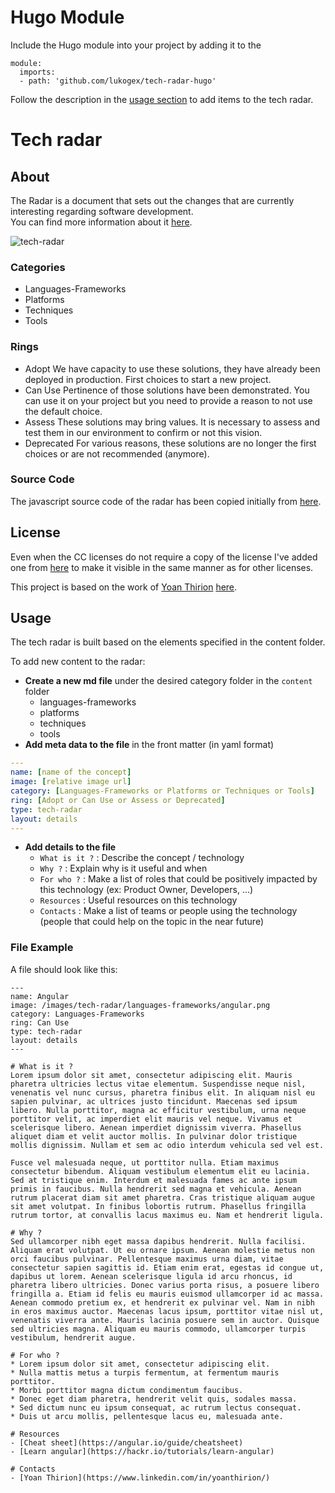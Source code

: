 # Hugo Module

Include the Hugo module into your project by adding it to the 
```
module:
  imports:
  - path: 'github.com/lukogex/tech-radar-hugo'
```

Follow the description in the [usage section](#usage) to add items to the tech radar.

# Tech radar

## About

The Radar is a document that sets out the changes that are currently interesting regarding software development.  
You can find more information about it [here](https://www.thoughtworks.com/radar/faq).

![tech-radar](static/images/preview.png)

### Categories

- Languages-Frameworks
- Platforms
- Techniques
- Tools

### Rings

- Adopt
  We have capacity to use these solutions, they have already been deployed in production.
  First choices to start a new project.
- Can Use
  Pertinence of those solutions have been demonstrated.
  You can use it on your project but you need to provide a reason to not use the default choice.
- Assess
  These solutions may bring values.
  It is necessary to assess and test them in our environment to confirm or not this vision.
- Deprecated
  For various reasons, these solutions are no longer the first choices or are not recommended (anymore).

### Source Code

The javascript source code of the radar has been copied initially from [here](https://github.com/agilepartner/tech-radar-js).

## License

Even when the CC licenses do not require a copy of the license I've added one from [here](https://github.com/idleberg/Creative-Commons-Markdown/releases/tag/v0.4.1) to make it visible in the same manner as for other licenses.

This project is based on the work of [Yoan Thirion](https://www.linkedin.com/in/yoanthirion/) [here](https://github.com/ythirion/tech-radar-hugo).

## Usage

The tech radar is built based on the elements specified in the content folder.

To add new content to the radar:
* **Create a new md file** under the desired category folder in the `content` folder
    * languages-frameworks
    * platforms
    * techniques
    * tools
* **Add meta data to the file** in the front matter (in yaml format)
```yaml
---
name: [name of the concept]
image: [relative image url]
category: [Languages-Frameworks or Platforms or Techniques or Tools]
ring: [Adopt or Can Use or Assess or Deprecated]
type: tech-radar
layout: details
---
```
* **Add details to the file**
    * `What is it ?` : Describe the concept / technology
    * `Why ?` : Explain why is it useful and when
    * `For who ?` : Make a list of roles that could be positively impacted by this technology (ex: Product Owner, Developers, ...)
    * `Resources` : Useful resources on this technology
    * `Contacts` : Make a list of teams or people using the technology (people that could help on the topic in the near future)

### File Example

A file should look like this:
```
---
name: Angular
image: /images/tech-radar/languages-frameworks/angular.png
category: Languages-Frameworks
ring: Can Use
type: tech-radar
layout: details
---

# What is it ?
Lorem ipsum dolor sit amet, consectetur adipiscing elit. Mauris pharetra ultricies lectus vitae elementum. Suspendisse neque nisl, venenatis vel nunc cursus, pharetra finibus elit. In aliquam nisl eu sapien pulvinar, ac ultrices justo tincidunt. Maecenas sed ipsum libero. Nulla porttitor, magna ac efficitur vestibulum, urna neque porttitor velit, ac imperdiet elit mauris vel neque. Vivamus et scelerisque libero. Aenean imperdiet dignissim viverra. Phasellus aliquet diam et velit auctor mollis. In pulvinar dolor tristique mollis dignissim. Nullam et sem ac odio interdum vehicula sed vel est.

Fusce vel malesuada neque, ut porttitor nulla. Etiam maximus consectetur bibendum. Aliquam vestibulum elementum elit eu lacinia. Sed at tristique enim. Interdum et malesuada fames ac ante ipsum primis in faucibus. Nulla hendrerit sed magna et vehicula. Aenean rutrum placerat diam sit amet pharetra. Cras tristique aliquam augue sit amet volutpat. In finibus lobortis rutrum. Phasellus fringilla rutrum tortor, at convallis lacus maximus eu. Nam et hendrerit ligula.

# Why ?
Sed ullamcorper nibh eget massa dapibus hendrerit. Nulla facilisi. Aliquam erat volutpat. Ut eu ornare ipsum. Aenean molestie metus non orci faucibus pulvinar. Pellentesque maximus urna diam, vitae consectetur sapien sagittis id. Etiam enim erat, egestas id congue ut, dapibus ut lorem. Aenean scelerisque ligula id arcu rhoncus, id pharetra libero ultricies. Donec varius porta risus, a posuere libero fringilla a. Etiam id felis eu mauris euismod ullamcorper id ac massa. Aenean commodo pretium ex, et hendrerit ex pulvinar vel. Nam in nibh in eros maximus auctor. Maecenas lacus ipsum, porttitor vitae nisl ut, venenatis viverra ante. Mauris lacinia posuere sem in auctor. Quisque sed ultricies magna. Aliquam eu mauris commodo, ullamcorper turpis vestibulum, hendrerit augue.

# For who ?
* Lorem ipsum dolor sit amet, consectetur adipiscing elit.
* Nulla mattis metus a turpis fermentum, at fermentum mauris porttitor.
* Morbi porttitor magna dictum condimentum faucibus.
* Donec eget diam pharetra, hendrerit velit quis, sodales massa.
* Sed dictum nunc eu ipsum consequat, ac rutrum lectus consequat.
* Duis ut arcu mollis, pellentesque lacus eu, malesuada ante.

# Resources
- [Cheat sheet](https://angular.io/guide/cheatsheet)
- [Learn angular](https://hackr.io/tutorials/learn-angular)

# Contacts
- [Yoan Thirion](https://www.linkedin.com/in/yoanthirion/)
```
